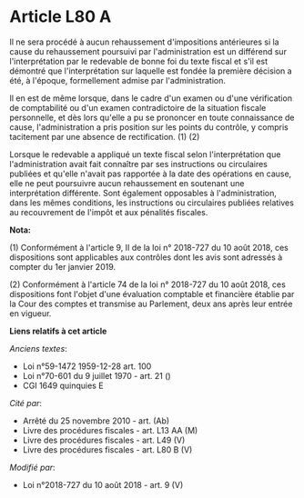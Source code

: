 # Article L80 A

Il ne sera procédé à aucun rehaussement d'impositions antérieures si la cause du rehaussement poursuivi par l'administration
est un différend sur l'interprétation par le redevable de bonne foi du texte fiscal et s'il est démontré que l'interprétation
sur laquelle est fondée la première décision a été, à l'époque, formellement admise par l'administration.

Il en est de même lorsque, dans le cadre d'un examen ou d'une vérification de comptabilité ou d'un examen contradictoire de
la situation fiscale personnelle, et dès lors qu'elle a pu se prononcer en toute connaissance de cause, l'administration a
pris position sur les points du contrôle, y compris tacitement par une absence de rectification. (1) (2)

Lorsque le redevable a appliqué un texte fiscal selon l'interprétation que l'administration avait fait connaître par ses
instructions ou circulaires publiées et qu'elle n'avait pas rapportée à la date des opérations en cause, elle ne peut
poursuivre aucun rehaussement en soutenant une interprétation différente. Sont également opposables à l'administration, dans
les mêmes conditions, les instructions ou circulaires publiées relatives au recouvrement de l'impôt et aux pénalités
fiscales.

**Nota:**

(1) Conformément à l'article 9, II de la loi n° 2018-727 du 10 août 2018, ces dispositions sont applicables aux contrôles
dont les avis sont adressés à compter du 1er janvier 2019.

(2) Conformément à l'article 74 de la loi n° 2018-727 du 10 août 2018, ces dispositions font l'objet d'une évaluation
comptable et financière établie par la Cour des comptes et transmise au Parlement, deux ans après leur entrée en vigueur.

**Liens relatifs à cet article**

_Anciens textes_:

  - Loi n°59-1472 1959-12-28 art. 100
  - Loi n°70-601 du 9 juillet 1970 - art. 21 ()
  - CGI 1649 quinquies E

_Cité par_:

  - Arrêté du 25 novembre 2010 - art. (Ab)
  - Livre des procédures fiscales - art. L13 AA (M)
  - Livre des procédures fiscales - art. L49 (V)
  - Livre des procédures fiscales - art. L80 B (V)

_Modifié par_:

  - Loi n°2018-727 du 10 août 2018 - art. 9 (V)
